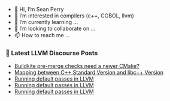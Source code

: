 - 👋 Hi, I’m Sean Perry
- 👀 I’m interested in compilers (c++, COBOL, llvm)
- 🌱 I’m currently learning ...
- 💞️ I’m looking to collaborate on ...
- 📫 How to reach me ...

<!---
s66perry/s66perry is a ✨ special ✨ repository because its `README.md` (this file) appears on your GitHub profile.
You can click the Preview link to take a look at your changes.
--->
### 📕 Latest LLVM Discourse Posts

<!-- DISCOURSE-LLVM:START -->
- [Buildkite pre-merge checks need a newer CMake?](https://discourse.llvm.org/t/buildkite-pre-merge-checks-need-a-newer-cmake/70002#post_5)
- [Mapping between C++ Standard Version and libc++ Version](https://discourse.llvm.org/t/mapping-between-c-standard-version-and-libc-version/70073#post_11)
- [Running default passes in LLVM](https://discourse.llvm.org/t/running-default-passes-in-llvm/70094#post_6)
- [Running default passes in LLVM](https://discourse.llvm.org/t/running-default-passes-in-llvm/70094#post_5)
- [Running default passes in LLVM](https://discourse.llvm.org/t/running-default-passes-in-llvm/70094#post_4)
<!-- DISCOURSE-LLVM:END -->
